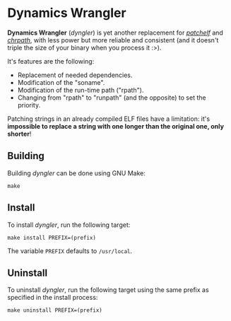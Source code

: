 # Dynamics Wrangler

**Dynamics Wrangler** (*dyngler*) is yet another replacement for [*patchelf*](https://github.com/NixOS/patchelf) and [*chrpath*](https://github.com/openEuler-BaseService/chrpath), with less power but more reliable and consistent (and it doesn't triple the size of your binary when you process it :>).

It's features are the following:

- Replacement of needed dependencies.
- Modification of the "soname".
- Modification of the run-time path ("rpath").
- Changing from "rpath" to "runpath" (and the opposite) to set the priority.

Patching strings in an already compiled ELF files have a limitation: it's **impossible to replace a string with one longer than the original one, only shorter**!

## Building

Building *dyngler* can be done using GNU Make:

```
make
```

## Install

To install *dyngler*, run the following target:

```
make install PREFIX=(prefix)
```

The variable `PREFIX` defaults to `/usr/local`.

## Uninstall

To uninstall *dyngler*, run the following target using the same prefix as specified in the install process:

```
make uninstall PREFIX=(prefix)
```
